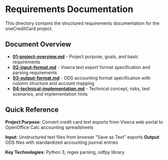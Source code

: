 # Requirements Documentation

This directory contains the structured requirements documentation for the oneCreditCard project.

## Document Overview

- **[01-project-overview.md](01-project-overview.md)** - Project purpose, goals, and basic requirements
- **[02-input-format.md](02-input-format.md)** - Viseca text export format specification and parsing requirements
- **[03-output-format.md](03-output-format.md)** - ODS accounting format specification with column structure and account mapping
- **[04-technical-implementation.md](04-technical-implementation.md)** - Technical concept, risks, test scenarios, and implementation hints

## Quick Reference

**Project Purpose**: Convert credit card text exports from Viseca web portal to OpenOffice Calc accounting spreadsheets

**Input**: Unstructured text files from browser "Save as Text" exports
**Output**: ODS files with standardized accounting journal entries

**Key Technologies**: Python 3, regex parsing, odfpy library